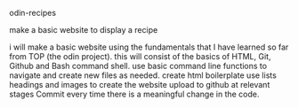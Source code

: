 odin-recipes

make a basic website to display a recipe

i will make a basic website using the fundamentals that I have learned so far from TOP (the odin project). this will consist of the basics of HTML, Git, Github and Bash command shell.
use basic command line functions to navigate and create new files as needed.
create html boilerplate
use lists headings and images to create the website 
upload to github at relevant stages
Commit every time there is a meaningful change in the code.